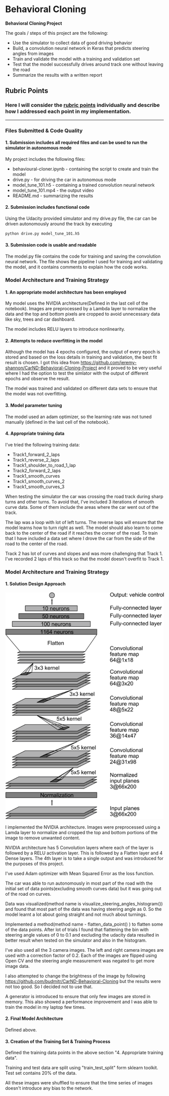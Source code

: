 # **Behavioral Cloning** 

**Behavioral Cloning Project**

The goals / steps of this project are the following:
* Use the simulator to collect data of good driving behavior
* Build, a convolution neural network in Keras that predicts steering angles from images
* Train and validate the model with a training and validation set
* Test that the model successfully drives around track one without leaving the road
* Summarize the results with a written report


[//]: # (Image References)

[image1]: ./nvidia-cnn-architecture-624x890.png "NVIDIA CNN Architecture"

## Rubric Points
### Here I will consider the [rubric points](https://review.udacity.com/#!/rubrics/432/view) individually and describe how I addressed each point in my implementation.  

---
### Files Submitted & Code Quality

#### 1. Submission includes all required files and can be used to run the simulator in autonomous mode

My project includes the following files:
* behavioural-cloner.ipynb  -  containing the script to create and train the model
* drive.py   -  for driving the car in autonomous mode
* model_tune_101.h5   -  containing a trained convolution neural network
* model_tune_101.mp4 - the output video
* README.md   -  summarizing the results

#### 2. Submission includes functional code
Using the Udacity provided simulator and my drive.py file, the car can be driven autonomously around the track by executing 
```sh
python drive.py model_tune_101.h5
```

#### 3. Submission code is usable and readable

The model.py file contains the code for training and saving the convolution neural network. The file shows the pipeline I used for training and validating the model, and it contains comments to explain how the code works.

### Model Architecture and Training Strategy

#### 1. An appropriate model architecture has been employed

My model uses the NVIDIA architecture(Defined in the last cell of the notebook). Images are preprocessed by a Lambda layer to normalize the data and the top and bottom pixels are cropped to avoid unnecessary data like sky, trees and car dashboard.

The model includes RELU layers to introduce nonlinearity. 

#### 2. Attempts to reduce overfitting in the model

Although the model has 4 epochs configured, the output of every epoch is stored and based on the loss details in training and validation, the best fit result is chosen.  I got this idea from https://github.com/jeremy-shannon/CarND-Behavioral-Cloning-Project and it proved to be very useful where I had the option to test the simlator with the output of different epochs and observe the result.

The model was trained and validated on different data sets to ensure that the model was not overfitting.

#### 3. Model parameter tuning

The model used an adam optimizer, so the learning rate was not tuned manually (defined in the last cell of the notebook).

#### 4. Appropriate training data

I've tried the following training data:

* Track1_forward_2_laps
* Track1_reverse_2_laps
* Track1_shoulder_to_road_1_lap
* Track2_forward_2_laps
* Track1_smooth_curves
* Track1_smooth_curves_2
* Track1_smooth_curves_3

When testing the simulator the car was crossing the road track during sharp turns and other turns. To avoid that, I've included 3 iterations of smooth curve data. Some of them include the areas where the car went out of the track. 

The lap was a loop with lot of left turns. The reverse laps will ensure that the model learns how to turn right as well. The model should also learn to come back to the center of the road if it reaches the corner of the road. To train that I have included a data set where I drove the car from the side of the road to the center of the road.

Track 2 has lot of curves and slopes and was more challenging that Track 1. I've recorded 2 laps of this track so that the model doesn't overfit to Track 1.

### Model Architecture and Training Strategy

#### 1. Solution Design Approach

![alt text][image1]

I implemented the NVIDIA architecture. Images were preprocessed using a Lamda layer to normalize and cropped the top and bottom portions of the image to remove unwanted content.

NVIDIA architecture has 5 Convolution layers where each of the layer is followed by a RELU activation layer. This is followed by a Flatten layer and 4 Dense layers. The 4th layer is to take a single output and was introduced for the purposes of this project.

I've used Adam optimizer with Mean Squared Error as the loss function.

The car was able to run autonomously in most part of the road with the initial set of data points(excluding smooth curves data) but it was going out of the road on curves.

Data was visualized(method name is visualize_steering_angles_histogram())  and found that most part of the data was having steering angle as 0. So the model learnt a lot about going straight and not much about turnings.

Implemented a method(method name - flatten_data_point() ) to flatten some of the data points. After lot of trials I found that flattening the bin with steering angle values of 0 to 0.1 and excluding the udacity data resulted in better result when tested on the simulator and also in the histogram.

I've also used all the 3 camera images. The left and right camera images are used with a correction factor of 0.2. Each of the images are flipped using Open CV and the steering angle measurement was negated to get more image data.

I also attempted to change the brightness of the image by following https://github.com/budmitr/CarND-Behavioral-Cloning but the results were not too good. So I decided not to use that.

A generator is introduced to ensure that only few images are stored in memory. This also showed a performance improvement and I was able to train the model in my laptop few times.

#### 2. Final Model Architecture
Defined above.

#### 3. Creation of the Training Set & Training Process

Defined the training data points in the above section "4. Appropriate training data".

Training and test data are split using "train_test_split" form sklearn toolkit. Test set contains 20% of the data.

All these images were shuffled to ensure that the time series of images doesn't introduce any bias to the network.
